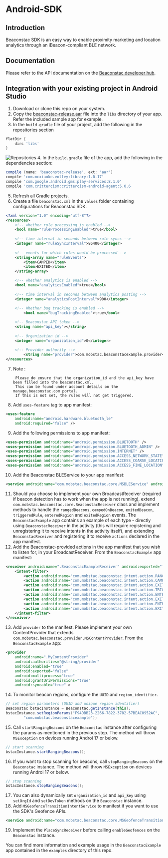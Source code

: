 # Android-SDK

## Introduction

Beaconstac SDK is an easy way to enable proximity marketing and location analytics through an iBeacon-compliant BLE network.

## Documentation

Please refer to the API documentation on the [Beaconstac developer hub](https://beaconstac.github.io/Android-SDK/).

## Integration with your existing project in Android Studio

1. Download or clone this repo on your system.
2. Copy the [beaconstac-release.aar](https://github.com/Beaconstac/Android-SDK/blob/master/BeaconstacSDK/beaconstac-release.aar) file into the `libs` directory of your app. Refer the included sample app for example.
3. In the `build.gradle` file of your project, add the following in the repositories section
```groovy
flatDir {
    dirs 'libs'
}
```
![](images/repositories.png "Repositories")
4. In the `build.gradle` file of the app, add the following in the dependencies section:
```groovy
compile (name: 'beaconstac-release', ext: 'aar')
compile 'com.mcxiaoke.volley:library:1.0.17'
compile 'com.google.android.gms:play-services:8.1.0'
compile 'com.crittercism:crittercism-android-agent:5.0.6
```
5. Refresh all Gradle projects.
6. Create a file `beaconstac.xml` in the `values` folder containing configurations for Beaconstac SDK. 
```xml
<?xml version="1.0" encoding="utf-8"?>
<resources>
    <!-- whether rule processing is enabled -->
    <bool name="ruleProcessingEnabled">true</bool>
    
    <!-- time interval in seconds between rule syncs -->
    <integer name="ruleSyncInterval">86400</integer>
    
    <!-- events for which rules would be processed -->
    <string-array name="ruleEvents">
        <item>CAMPED</item>
        <item>EXITED</item>
    </string-array>

    <!-- whether analytics is enabled -->
    <bool name="analyticsEnabled">true</bool>
    
    <!-- time interval in seconds between analytics posting -->
    <integer name="analyticsPostInterval">900</integer>
    
    <!-- Whether bug tracking is enabled -->
	    <bool name="bugTrackingEnabled">true</bool>

    <!-- Beaconstac API token -->
    <string name="api_key"></string>
    
    <!-- Organization id -->
    <integer name="organization_id">0</integer>
    
    <!-- Provider authority -->
	    <string name="provider">com.mobstac.beaconstacexample.provider</string>
</resources>
```
7. Note :

		Please do ensure that the organization_id and the api_key have been filled into the beaconstac.xml.
        This can be found under account details on the manage.beaconstac.com portal.
       	If this is not set, the rules will not get triggered.

8. Add `uses-feature` tag to app manifest:
```xml
<uses-feature
	android:name="android.hardware.bluetooth_le"
	android:required="false" />
```
9. Add the following permissions to app manifest:
```xml
<uses-permission android:name="android.permission.BLUETOOTH" />
<uses-permission android:name="android.permission.BLUETOOTH_ADMIN" />
<uses-permission android:name="android.permission.INTERNET" />
<uses-permission android:name="android.permission.ACCESS_NETWORK_STATE" />
<uses-permission android:name="android.permission.ACCESS_COARSE_LOCATION"/>
<uses-permission android:name="android.permission.ACCESS_FINE_LOCATION"/>
```
10. Add the Beaconstac BLEService to your app manifest:
```xml
<service android:name="com.mobstac.beaconstac.core.MSBLEService" android:enabled="true"/>        
```
11. Should you choose to implement your own BroadcastReceiver (required if beacon detection has to work when the app is not running), extend `com.mobstac.beaconstac.core.BeaconstacReceiver` class and implement methods to handle the `rangedBeacons`, `campedOnBeacon`, `exitedBeacon`, `triggeredRule`, `enteredRegion` and `exitedRegion` events. The `BeaconstacExample` app contains an example of each type - directly using `BeaconstacReceiver` in the activity (this will require registering and unregistering it to receive intents in the activity itself), and extending `BeaconstacReceiver` and registering it to receive `actions` declared in the app manifest.
12. Add the Beaconstac-provided actions in the app manifest that you wish to listen for, in your BroadcastReceiver. From the `BeaconstacExample` app manifest:
```xml
<receiver android:name=".BeaconstacExampleReceiver" android:exported="false">
    <intent-filter>
        <action android:name="com.mobstac.beaconstac.intent.action.RANGED_BEACON" />
        <action android:name="com.mobstac.beaconstac.intent.action.CAMPED_BEACON" />
        <action android:name="com.mobstac.beaconstac.intent.action.EXITED_BEACON" />
        <action android:name="com.mobstac.beaconstac.intent.action.TRIGGERED_RULE" />
        <action android:name="com.mobstac.beaconstac.intent.action.ENTERED_REGION" />
        <action android:name="com.mobstac.beaconstac.intent.action.EXITED_REGION" />
        <action android:name="com.mobstac.beaconstac.intent.action.ENTERED_GEOFENCE" />
        <action android:name="com.mobstac.beaconstac.intent.action.EXITED_GEOFENCE" />
    </intent-filter>
</receiver>
```
13. Add `provider` to the manifest. Please implement your own ContentProvider that extends `com.mobstac.beaconstac.provider.MSContentProvider`. From the `BeaconstacExample` app:
```xml
<provider
    android:name=".MyContentProvider"
    android:authorities="@string/provider"
    android:enabled="true"
    android:exported="false"
    android:multiprocess="true"
    android:grantUriPermissions="true"
    android:syncable="true" >
```
14. To monitor beacon regions, configure the `UUID` and `region_identifier`.
```java
// set region parameters (UUID and unique region identifier)
Beaconstac bstacInstance = Beaconstac.getInstance(this);
bstacInstance.setRegionParams("F94DBB23-2266-7822-3782-57BEAC0952AC",
        "com.mobstac.beaconstacexample");
```
15. Call `startRangingBeacons` on the `Beaconstac` instance after configuring the params as mentioned in the previous step. The method will throw `MSException` on devices running Androi 17 or below.
```java
// start scanning
bstacInstance.startRangingBeacons();
```
16. If you want to stop scanning for beacons, call `stopRangingBeacons` on the `Beaconstac` instance. The method will throw `MSException` on devices running Androi 17 or below.
```java
// stop scanning
bstacInstance.stopRangingBeacons();
```
17. You can also dynamically set `organization_id` and `api_key` using `setOrgId` and `setDevToken` methods on the `Beaconstac` instance.
18. Add `MSGeofenceTransitionIntentService` to manifest if you want to use the SDK's Geofence APIs.
```xml
<service android:name="com.mobstac.beaconstac.core.MSGeofenceTransitionIntentService" />
```
19. Implement the `PlaceSyncReceiver` before calling `enableGeofences` on the `Beaconstac` instance.

You can find more information and example usage in the `BeaconstacExample` app contained in the `examples` directory of this repo.
